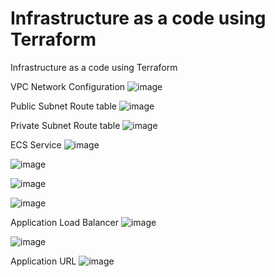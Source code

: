 # Infrastructure as a code using Terraform
Infrastructure as a code using Terraform

VPC Network Configuration
![image](https://github.com/KushalNishad/Infrastructure_as_a_code_Terraform/assets/97290642/9c1d1d62-728d-4bc8-be3c-942ba218f814)

Public Subnet Route table
![image](https://github.com/KushalNishad/Infrastructure_as_a_code_Terraform/assets/97290642/622ec1f2-8e9c-4281-8a0c-9f9957b874dc)

Private Subnet Route table
![image](https://github.com/KushalNishad/Infrastructure_as_a_code_Terraform/assets/97290642/f4cbfbc9-a365-4ab8-9e87-2c85c8458b5a)

ECS Service
![image](https://github.com/KushalNishad/Infrastructure_as_a_code_Terraform/assets/97290642/40cee573-3074-4857-b979-2c2ccd340d21)

![image](https://github.com/KushalNishad/Infrastructure_as_a_code_Terraform/assets/97290642/e7b73e1d-c50e-431e-9d95-1b201cdfd7ae)

![image](https://github.com/KushalNishad/Infrastructure_as_a_code_Terraform/assets/97290642/7195d6be-86fb-4dbf-a5df-ea4d237d4664)

![image](https://github.com/KushalNishad/Infrastructure_as_a_code_Terraform/assets/97290642/e42957f0-bc1f-49b5-b154-e2697768b085)

Application Load Balancer
![image](https://github.com/KushalNishad/Infrastructure_as_a_code_Terraform/assets/97290642/af83efdc-87dd-4623-8c1b-c9c537d7fc10)

![image](https://github.com/KushalNishad/Infrastructure_as_a_code_Terraform/assets/97290642/230f11bb-6e57-4b4b-890e-b9b48d08421c)

Application URL
![image](https://github.com/KushalNishad/Infrastructure_as_a_code_Terraform/assets/97290642/00e55b91-f195-4c7b-b6bc-c15ee672e4d4)









